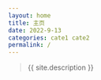 ```yaml
---
layout: home
title: 主页
date: 2022-9-13
categories: cate1 cate2
permalink: /
---
```


>{{ site.description }}
